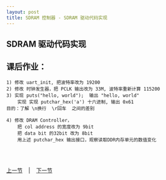 ```yaml
---
layout: post
title: SDRAM 控制器 - SDRAM 驱动代码实现
---
```


## SDRAM 驱动代码实现



## 课后作业：
	1) 修改 uart_init, 把波特率改为 19200
	2) 修改 时钟发生器，把 PCLK 输出改为 33M, 波特率重新计算 115200
	3) 实现 puts("hello, world");  输出 "hello, world" 
		实现 实现 putchar_hex('a') 十六进制, 输出 0x61
	目的：了解 \n换行  \r回车  之间的差别
		
	4) 修改 DRAM Controller，
		把 col address 的宽度改为 9bit
		把 data bit 的32bit 改为 8bit
		用上述 putchar_hex 输出接口，观察读取DDR内存单元的数值变化

<br> <br> 
<div> <a href="chp6-5.html">上一节</a> &nbsp;&nbsp; | &nbsp;&nbsp; <a href="chp7-1.html">下一节</a> </div> <br> <br>
